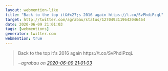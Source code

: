 ```yaml
---
layout: webmention-like
title: "Back to the top it&#x27;s 2016 again https://t.co/SvPhdiPzqL"
target: http://twitter.com/agrabau/status/1270493119642046464
date: 2020-06-09 21:01:03
tags: [webmentions]
generator: twitter.com
webmention: true
---
```




<blockquote class="external-citation">
  <p>
    Back to the top it&#x27;s 2016 again https://t.co/SvPhdiPzqL
  </p>
  <cite>‒<span class="p-author p-name">agrabau</span>
    on
    <a href="http://twitter.com/agrabau/status/1270493119642046464" rel="external nofollow" target="_blank">2020-06-09 21:01:03</a>
  </cite>
</blockquote>



